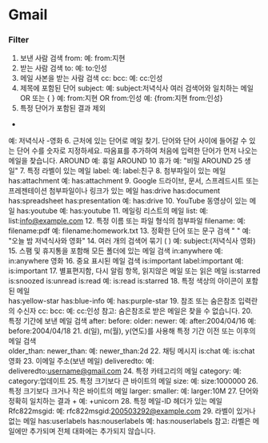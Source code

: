 # Gmail

### Filter
1. 보낸 사람 검색
from:
예: from:지현
2. 받는 사람 검색
to:
예: to:인성
3. 메일 사본을 받는 사람 검색
cc:
bcc:
예: cc:인성
4. 제목에 포함된 단어
subject:
예: subject:저녁식사
여러 검색어와 일치하는 메일
OR 또는 { }
예: from:지현 OR from:인성
예: {from:지현 from:인성}
5. 특정 단어가 포함된 결과 제외
-
예: 저녁식사 -영화
6. 근처에 있는 단어로 메일 찾기.
단어와 단어 사이에 들어갈 수 있는 단어 수를 숫자로 지정하세요. 
따옴표를 추가하여 처음에 입력한 단어가 먼저 나오는 메일을 찾습니다.
AROUND
예: 휴일 AROUND 10 휴가
예: "비밀 AROUND 25 생일"
7. 특정 라벨이 있는 메일	
label:
예: label:친구
8. 첨부파일이 있는 메일
has:attachment
예: has:attachment
9. Google 드라이브, 문서, 스프레드시트 또는
프레젠테이션 첨부파일이나 링크가 있는 메일
has:drive
has:document
has:spreadsheet
has:presentation
예: has:drive 
10. YouTube 동영상이 있는 메일
has:youtube
예: has:youtube
11. 메일링 리스트의 메일
list:
예: list:info@example.com
12. 특정 이름 또는 파일 형식의 첨부파일
filename:
예: filename:pdf
예: filename:homework.txt
13. 정확한 단어 또는 문구 검색
" "
예: "오늘 밤 저녁식사와 영화"
14. 여러 개의 검색어 묶기
( )
예: subject:(저녁식사 영화)
15. 스팸 및 휴지통을 포함해 모든 폴더에 있는 메일 검색
in:anywhere
예: in:anywhere 영화
16. 중요 표시된 메일 검색
is:important
label:important
예: is:important
17. 별표편지함, 다시 알림 항목, 읽지않은 메일 또는 읽은 메일
is:starred
is:snoozed
is:unread
is:read
예: is:read is:starred
18. 특정 색상의 아이콘이 포함된 메일	
has:yellow-star
has:blue-info
예: has:purple-star
19. 참조 또는 숨은참조 입력란의 수신자
cc:
bcc:
예: cc:인성
참고: 숨은참조로 받은 메일은 찾을 수 없습니다.
20. 특정 기간에 보낸 메일 검색	
after:
before:
older:
newer:
예: after:2004/04/16
예: before:2004/04/18
21. d(일), m(월), y(연도)를 사용해 특정 기간 이전 또는 이후의 메일 검색	
older_than:
newer_than:
예: newer_than:2d
22. 채팅 메시지
is:chat
예: is:chat 영화
23. 이메일 주소(보낸 메일)
deliveredto:
예: deliveredto:username@gmail.com
24. 특정 카테고리의 메일
category:
예: category:업데이트
25. 특정 크기보다 큰 바이트의 메일
size:
예: size:1000000
26. 특정 크기보다 크거나 작은 바이트의 메일
larger:
smaller:
예: larger:10M
27. 단어와 정확히 일치하는 결과
+
예: +unicorn
28. 특정 메일-ID 헤더가 있는 메일
Rfc822msgid:
예: rfc822msgid:200503292@example.com
29. 라벨이 있거나 없는 메일
has:userlabels
has:nouserlabels
예: has:nouserlabels 
참고: 라벨은 메일에만 추가되며 전체 대화에는 추가되지 않습니다.
